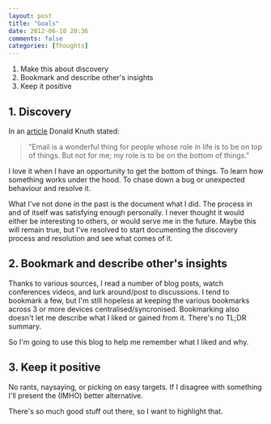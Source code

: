 ```yaml
---
layout: post
title: "Goals"
date: 2012-06-10 20:36
comments: false
categories: [Thoughts]
---
```


1. Make this about discovery
2. Bookmark and describe other's insights
3. Keep it positive

## 1. Discovery ##

In an [article](http://www-cs-faculty.stanford.edu/~knuth/email.html) Donald Knuth stated:

> "Email is a wonderful thing for people whose role in life is to be on top of things. But not for me; my role is to be on the bottom of things."

I love it when I have an opportunity to get the bottom of things. To learn how something works under the hood. To chase down a bug or unexpected behaviour and resolve it.

What I've not done in the past is the document what I did. The process in and of itself was satisfying enough personally. I never thought it would either be interesting to others, or would serve me in the future. Maybe this will remain true, but I've resolved to start documenting the discovery process and resolution and see what comes of it.

## 2. Bookmark and describe other's insights ##

Thanks to various sources, I read a number of blog posts, watch conferences videos, and lurk around/post to discussions. I tend to bookmark a few, but I'm still hopeless at keeping the various bookmarks across 3 or more devices centralised/syncronised. Bookmarking also doesn't let me describe what I liked or gained from it. There's no TL;DR summary.

So I'm going to use this blog to help me remember what I liked and why.

## 3. Keep it positive ##

No rants, naysaying, or picking on easy targets. If I disagree with something I'll present the (IMHO) better alternative.

There's so much good stuff out there, so I want to highlight that.
